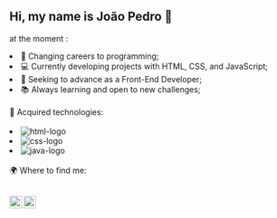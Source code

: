 ## Hi, my name is João Pedro 👋

at the moment :
<lu>
<li>🎯 Changing careers to programming; </li>
<li>💻 Currently developing projects with HTML, CSS, and JavaScript; </li>
<li>🚀 Seeking to advance as a Front-End Developer;</li>
<li>📚 Always learning and open to new challenges;</li>
</lu>
<br>
🔨 Acquired technologies:
<br>
<br>
<lu>
<li> <img src="https://img.shields.io/badge/HTML-239120?style=for-the-badge&logo=html5&logoColor=white" alt="html-logo"</img> </li>
<li> <img src="https://img.shields.io/badge/CSS3-1572B6?style=for-the-badge&logo=css3&logoColor=white" alt="css-logo"</img> </li>
<li> <img src="https://img.shields.io/badge/JavaScript-F7DF1E?style=for-the-badge&logo=javascript&logoColor=black" alt="java-logo"</img> </li>
</lu>
<br>
🌍 Where to find me:
<br>
<br>
<p>
<a href="https://www.instagram.com/jpmedeiros_/"> 
  <img align="left" width="22px" src="https://cdn.jsdelivr.net/npm/simple-icons@v3/icons/instagram.svg" alt="insta-logo"</img>  
</a>
<a href="https://www.linkedin.com/in/jpmedeiros10/">
<img align="left" width="22px" height="22px" src="https://cdn.jsdelivr.net/npm/simple-icons@v3/icons/linkedin.svg" alt="linkedin-logo"</img>
</a>
</p>
